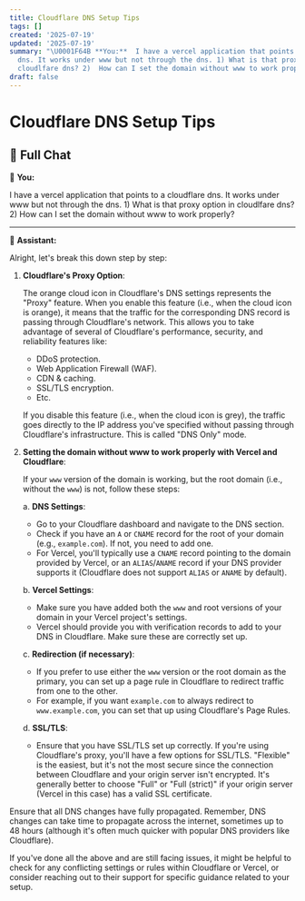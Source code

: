 ```yaml
---
title: Cloudflare DNS Setup Tips
tags: []
created: '2025-07-19'
updated: '2025-07-19'
summary: "\U0001F64B **You:**  I have a vercel application that points to a cloudflare
  dns. It works under www but not through the dns. 1) What is that proxy option in
  cloudlfare dns? 2)  How can I set the domain without www to work properly?"
draft: false
---
```


# Cloudflare DNS Setup Tips

## 🧠 Full Chat

🙋 **You:**

I have a vercel application that points to a cloudflare dns. It works under www but not through the dns. 1) What is that proxy option in cloudlfare dns? 2)  How can I set the domain without www to work properly?

---

🤖 **Assistant:**

Alright, let's break this down step by step:

1. **Cloudflare's Proxy Option**:

   The orange cloud icon in Cloudflare's DNS settings represents the "Proxy" feature. When you enable this feature (i.e., when the cloud icon is orange), it means that the traffic for the corresponding DNS record is passing through Cloudflare's network. This allows you to take advantage of several of Cloudflare's performance, security, and reliability features like:

   - DDoS protection.
   - Web Application Firewall (WAF).
   - CDN & caching.
   - SSL/TLS encryption.
   - Etc.

   If you disable this feature (i.e., when the cloud icon is grey), the traffic goes directly to the IP address you've specified without passing through Cloudflare's infrastructure. This is called "DNS Only" mode.

2. **Setting the domain without www to work properly with Vercel and Cloudflare**:

   If your `www` version of the domain is working, but the root domain (i.e., without the `www`) is not, follow these steps:

   a. **DNS Settings**:

   - Go to your Cloudflare dashboard and navigate to the DNS section.
   - Check if you have an `A` or `CNAME` record for the root of your domain (e.g., `example.com`). If not, you need to add one.
   - For Vercel, you'll typically use a `CNAME` record pointing to the domain provided by Vercel, or an `ALIAS`/`ANAME` record if your DNS provider supports it (Cloudflare does not support `ALIAS` or `ANAME` by default).
   
   b. **Vercel Settings**:
   
   - Make sure you have added both the `www` and root versions of your domain in your Vercel project's settings.
   - Vercel should provide you with verification records to add to your DNS in Cloudflare. Make sure these are correctly set up.

   c. **Redirection (if necessary)**:
   
   - If you prefer to use either the `www` version or the root domain as the primary, you can set up a page rule in Cloudflare to redirect traffic from one to the other.
   - For example, if you want `example.com` to always redirect to `www.example.com`, you can set that up using Cloudflare's Page Rules.

   d. **SSL/TLS**:
   
   - Ensure that you have SSL/TLS set up correctly. If you're using Cloudflare's proxy, you'll have a few options for SSL/TLS. "Flexible" is the easiest, but it's not the most secure since the connection between Cloudflare and your origin server isn't encrypted. It's generally better to choose "Full" or "Full (strict)" if your origin server (Vercel in this case) has a valid SSL certificate.

Ensure that all DNS changes have fully propagated. Remember, DNS changes can take time to propagate across the internet, sometimes up to 48 hours (although it's often much quicker with popular DNS providers like Cloudflare).

If you've done all the above and are still facing issues, it might be helpful to check for any conflicting settings or rules within Cloudflare or Vercel, or consider reaching out to their support for specific guidance related to your setup.